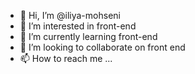 - 👋 Hi, I’m @iliya-mohseni
- 👀 I’m interested in front-end
- 🌱 I’m currently learning front-end
- 💞️ I’m looking to collaborate on front end
- 📫 How to reach me ...

<!---
iliya-mohseni/iliya-mohseni is a ✨ special ✨ repository because its `README.md` (this file) appears on your GitHub profile.
You can click the Preview link to take a look at your changes.
--->
